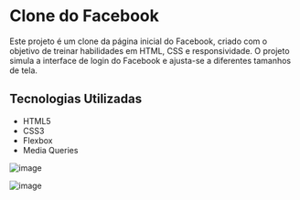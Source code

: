 # Clone do Facebook

Este projeto é um clone da página inicial do Facebook, criado com o objetivo de treinar habilidades em HTML, CSS e responsividade. O projeto simula a interface de login do Facebook e ajusta-se a diferentes tamanhos de tela.

## Tecnologias Utilizadas

- HTML5
- CSS3
- Flexbox
- Media Queries

![image](https://github.com/user-attachments/assets/42574208-1206-4f91-83f9-5196fea918f6)

![image](https://github.com/user-attachments/assets/5c9e57f2-fc06-4526-adc9-3b3c77eefa50)
